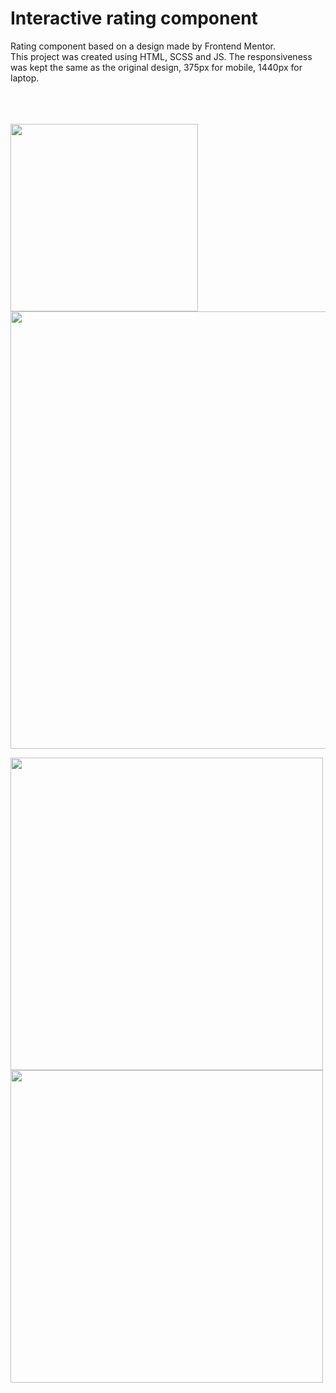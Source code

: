 # Interactive rating component

Rating component based on a design made by Frontend Mentor.  
This project was created using HTML, SCSS and JS. The responsiveness was kept the same as the original design, 375px for mobile, 1440px for laptop.
<br>
<br>
<br>
<br>
<p>
  <img src="https://user-images.githubusercontent.com/107587774/215543807-dbfbc81f-558f-42ac-bced-2c82b15e943e.png" | width=300>
  <img src="https://user-images.githubusercontent.com/107587774/215543803-5d66fb14-b0ac-486c-bfe2-d15be5102510.png" | width=700>
</p>
<p>
  <img src="https://user-images.githubusercontent.com/107587774/215543811-05defee5-d7c7-46f5-b9fa-fa0194b3f670.png" | width=500>
  <img src="https://user-images.githubusercontent.com/107587774/215543813-74d2cab9-d68c-40d1-aefa-c8c1728724f1.png" | width=500>
</p>
